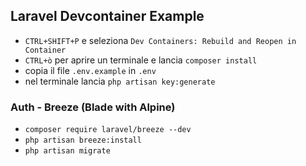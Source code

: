 ## Laravel Devcontainer Example

- `CTRL+SHIFT+P` e seleziona `Dev Containers: Rebuild and Reopen in Container`
- `CTRL+ò` per aprire un terminale e lancia `composer install`
- copia il file `.env.example` in `.env`
- nel terminale lancia `php artisan key:generate`

### Auth - Breeze (Blade with Alpine)

- `composer require laravel/breeze --dev`
- `php artisan breeze:install`
- `php artisan migrate`